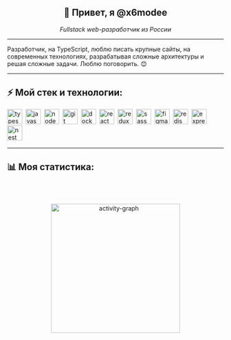 <h2 style="text-align: center; width: full; border-bottom: none"><b>👋 Привет, я @x6modee</b></h2>
<p style="text-align: center"><i>Fullstack web-разработчик из России</i></p>
<hr />
<p>
  Разработчик, на TypeScript, люблю писать крупные сайты, на современных технологиях, разрабатывая сложные архитектуры и
  решая сложные задачи. Люблю поговорить. 😊
</p>
<hr />
<h2 style="border-bottom: none"><b>⚡️ Мой стек и технологии:</b></h2>
<p align="left">
  <img
    src="https://cdn.jsdelivr.net/gh/devicons/devicon/icons/typescript/typescript-original.svg"
    alt="typescript"
    width="35"
    height="35"
  />&nbsp;
  <img
    src="https://cdn.jsdelivr.net/gh/devicons/devicon/icons/javascript/javascript-original.svg"
    alt="javascript"
    width="35"
    height="35"
  />&nbsp;
  <img
    src="https://cdn.jsdelivr.net/gh/devicons/devicon/icons/nodejs/nodejs-original.svg"
    alt="node"
    width="35"
    height="35"
  />&nbsp;
  <img
    src="https://cdn.jsdelivr.net/gh/devicons/devicon/icons/git/git-original.svg"
    alt="git"
    width="35"
    height="35"
  />&nbsp;
  <img
    src="https://cdn.jsdelivr.net/gh/devicons/devicon/icons/docker/docker-original.svg"
    alt="docker"
    width="35"
    height="35"
  />&nbsp;
  <img
    src="https://cdn.jsdelivr.net/gh/devicons/devicon/icons/react/react-original.svg"
    alt="react"
    width="35"
    height="35"
  />&nbsp;
  <img
    src="https://cdn.jsdelivr.net/gh/devicons/devicon/icons/redux/redux-original.svg"
    alt="redux"
    width="35"
    height="35"
  />&nbsp;
  <img
    src="https://cdn.jsdelivr.net/gh/devicons/devicon/icons/sass/sass-original.svg"
    alt="sass"
    width="35"
    height="35"
  />&nbsp;
  <img
    src="https://cdn.jsdelivr.net/gh/devicons/devicon/icons/figma/figma-original.svg"
    alt="figma"
    width="35"
    height="35"
  />&nbsp;
  <img
    src="https://cdn.jsdelivr.net/gh/devicons/devicon/icons/redis/redis-original.svg"
    alt="redis"
    width="35"
    height="35"
  />&nbsp;
  <img
    src="https://cdn.jsdelivr.net/gh/devicons/devicon/icons/express/express-original.svg"
    alt="express"
    width="35"
    height="35"
  />&nbsp;
  <img
    src="https://img.icons8.com/?size=512&id=9ESZMOeUioJS&format=png"
    alt="nest"
    width="35"
    height="35"
  />&nbsp;
</p>
<hr />
<h2 style="border-bottom: none"><b>📊 Моя статистика:</b></h2>
<br />

<br />
<p style="text-align: center">
  <img
    src="https://github-readme-activity-graph.vercel.app/graph?username=x6mode&radius=16&theme=react&area=true&order=5"
    alt="activity-graph"
    height="300"
  />
</p>
